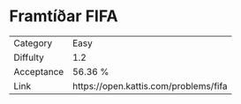 # Framtíðar FIFA

<table>
    <tr>
        <td>Category</td>
        <td>Easy</td>
    </tr>
    <tr>
        <td>Diffulty</td>
        <td>1.2</td>
    </tr>
    <tr>
        <td>Acceptance</td>
        <td>56.36 %</td>
    </tr>
    <tr>
        <td>Link</td>
        <td>https://open.kattis.com/problems/fifa</td>
    </tr>
</table>